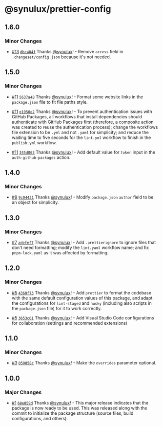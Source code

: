 # @synulux/prettier-config

## 1.6.0

### Minor Changes

- [#13](https://github.com/synulux/prettier-config/pull/13) [`dbc404f`](https://github.com/synulux/prettier-config/commit/dbc404fe2b996588053807f579e64702d5dc3898) Thanks [@synulux](https://github.com/synulux)! - Remove `access` field in `.changeset/config.json` because it's not needed.

## 1.5.0

### Minor Changes

- [#11](https://github.com/synulux/prettier-config/pull/11) [`5637a48`](https://github.com/synulux/prettier-config/commit/5637a48e036dd0d8127bcc3a7fa0dfb41c273b3c) Thanks [@synulux](https://github.com/synulux)! - Format some website links in the `package.json` file to fit file paths style.

- [#11](https://github.com/synulux/prettier-config/pull/11) [`e1950e2`](https://github.com/synulux/prettier-config/commit/e1950e25b6e0ce6018ded042d51cf29d2c12f469) Thanks [@synulux](https://github.com/synulux)! - To prevent authentication issues with GitHub Packages, all workflows that install dependencies should authenticate with GitHub Packages first (therefore, a composite action was created to reuse the authentication process); change the workflows file extension to be `.yml` and not `.yaml` for simplicity; and reduce the waiting time to five seconds for the `lint.yml` workflow to finish in the `publish.yml` workflow.

- [#11](https://github.com/synulux/prettier-config/pull/11) [`345d063`](https://github.com/synulux/prettier-config/commit/345d06310b25bd68ef489607294f04d411b60081) Thanks [@synulux](https://github.com/synulux)! - Add default value for `token` input in the `auth-github-packages` action.

## 1.4.0

### Minor Changes

- [#9](https://github.com/synulux/prettier-config/pull/9) [`9c04431`](https://github.com/synulux/prettier-config/commit/9c0443134e0b482441a5ea211bb08fcd6e92ec43) Thanks [@synulux](https://github.com/synulux)! - Modify `package.json` `author` field to be an object for simplicity.

## 1.3.0

### Minor Changes

- [#7](https://github.com/synulux/prettier-config/pull/7) [`adefef7`](https://github.com/synulux/prettier-config/commit/adefef7ad4b1a0c3441dc4516dd2fd8c61f7f661) Thanks [@synulux](https://github.com/synulux)! - Add `.prettierignore` to ignore files that don't need formatting; modify the `lint.yaml` workflow name; and fix `pnpm-lock.yaml` as it was affected by formatting.

## 1.2.0

### Minor Changes

- [#5](https://github.com/synulux/prettier-config/pull/5) [`4360f73`](https://github.com/synulux/prettier-config/commit/4360f73b069eba6a07d362bd9eddd29df5b53d15) Thanks [@synulux](https://github.com/synulux)! - Add `prettier` to format the codebase with the same default configuration values of this package, and adapt the configurations for `lint-staged` and `husky` (including also scripts in the `package.json` file) for it to work correctly.

- [#5](https://github.com/synulux/prettier-config/pull/5) [`3653c01`](https://github.com/synulux/prettier-config/commit/3653c011d23d5f1921b0e2d18f1b680dce6377ad) Thanks [@synulux](https://github.com/synulux)! - Add Visual Studio Code configurations for collaboration (settings and recommended extensions)

## 1.1.0

### Minor Changes

- [#3](https://github.com/synulux/prettier-config/pull/3) [`050858c`](https://github.com/synulux/prettier-config/commit/050858c322d02477e48319fe3d14453adfd8268f) Thanks [@synulux](https://github.com/synulux)! - Make the `overrides` parameter optional.

## 1.0.0

### Major Changes

- [#1](https://github.com/synulux/prettier-config/pull/1) [`68e859d`](https://github.com/synulux/prettier-config/commit/68e859db2e11e5a94efb4963ad9144d935784cad) Thanks [@synulux](https://github.com/synulux)! - This major release indicates that the package is now ready to be used. This was released along with the commit to initialize the package structure (source files, build configurations, and others).
